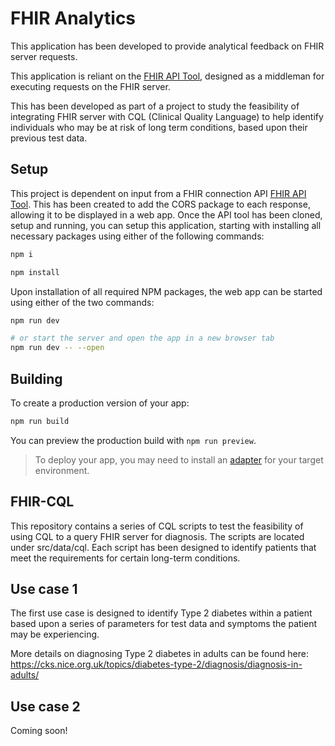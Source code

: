 # FHIR Analytics

This application has been developed to provide analytical feedback on FHIR server requests.

This application is reliant on the [FHIR API Tool](https://github.com/MatthewNobes/fhir-API-tool), designed as a middleman for executing requests on the FHIR server.

This has been developed as part of a project to study the feasibility of integrating FHIR server with CQL (Clinical Quality Language) to help identify individuals who may be at risk of long term conditions, based upon their previous test data.

## Setup

This project is dependent on input from a FHIR connection API [FHIR API Tool](https://github.com/MatthewNobes/fhir-API-tool). This has been created to add the CORS package to each response, allowing it to be displayed in a web app. Once the API tool has been cloned, setup and running, you can setup this application, starting with installing all necessary packages using either of the following commands:

```bash
npm i

npm install
```

Upon installation of all required NPM packages, the web app can be started using either of the two commands:

```bash
npm run dev

# or start the server and open the app in a new browser tab
npm run dev -- --open
```

## Building

To create a production version of your app:

```bash
npm run build
```

You can preview the production build with `npm run preview`.

> To deploy your app, you may need to install an [adapter](https://kit.svelte.dev/docs/adapters) for your target environment.

## FHIR-CQL

This repository contains a series of CQL scripts to test the feasibility of using CQL to a query FHIR server for diagnosis. The scripts are located under src/data/cql. Each script has been designed to identify patients that meet the requirements for certain long-term conditions.

## Use case 1

The first use case is designed to identify Type 2 diabetes within a patient based upon a series of parameters for test data and symptoms the patient may be experiencing.

More details on diagnosing Type 2 diabetes in adults can be found here: https://cks.nice.org.uk/topics/diabetes-type-2/diagnosis/diagnosis-in-adults/

## Use case 2

Coming soon!
